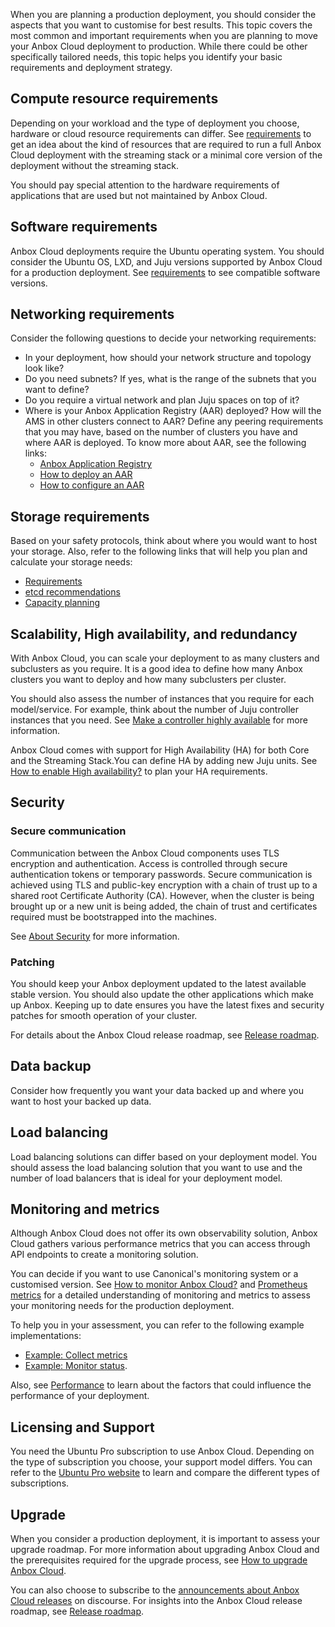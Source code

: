 When you are planning a production deployment, you should consider the aspects that you want to customise for best results. This topic covers the most common and important requirements when you are planning to move your Anbox Cloud deployment to production. While there could be other specifically tailored needs, this topic helps you identify your basic requirements and deployment strategy.

## Compute resource requirements 

Depending on your workload and the type of deployment you choose, hardware or cloud resource requirements can differ. See [requirements](https://discourse.ubuntu.com/t/requirements/17734) to get an idea about the kind of resources that are required to run a full Anbox Cloud deployment with the streaming stack or a minimal core version of the deployment without the streaming stack. 

You should pay special attention to the hardware requirements of applications that are used but not maintained by Anbox Cloud. 

## Software requirements 

Anbox Cloud deployments require the Ubuntu operating system. You should consider the Ubuntu OS, LXD, and Juju versions supported by Anbox Cloud for a production deployment. See [requirements](https://discourse.ubuntu.com/t/requirements/17734) to see compatible software versions.

## Networking requirements 

Consider the following questions to decide your networking requirements:

* In your deployment, how should your network structure and topology look like?
* Do you need subnets? If yes, what is the range of the subnets that you want to define?
* Do you require a virtual network and plan Juju spaces on top of it?
* Where is your Anbox Application Registry (AAR) deployed? How will the AMS in other clusters connect to AAR? Define any peering requirements that you may have, based on the number of clusters you have and where AAR is deployed. To know more about AAR, see the following links:
    * [Anbox Application Registry](https://discourse.ubuntu.com/t/anbox-application-registry-aar/17761)
    * [How to deploy an AAR](https://discourse.ubuntu.com/t/how-to-deploy-an-aar/17749) 
    * [How to configure an AAR](https://discourse.ubuntu.com/t/how-to-configure-an-aar/24319)

## Storage requirements
Based on your safety protocols, think about where you would want to host your storage. Also, refer to the following links that will help you plan and calculate your storage needs:

* [Requirements](https://discourse.ubuntu.com/t/requirements/17734)
* [etcd recommendations](https://etcd.io/docs/v3.5/op-guide/hardware/)
* [Capacity planning](https://discourse.ubuntu.com/t/about-capacity-planning/28717)

## Scalability, High availability, and redundancy

With Anbox Cloud, you can scale your deployment to as many clusters and subclusters as you require. It is a good idea to define how many Anbox clusters you want to deploy and how many subclusters per cluster. 

You should also assess the number of instances that you require for each model/service. For example, think about the number of Juju controller instances that you need. See [Make a controller highly available](https://juju.is/docs/olm/manage-controllers#heading--make-a-controller-highly-available) for more information.

Anbox Cloud comes with support for High Availability (HA) for both Core and the Streaming Stack.You can define HA by adding new Juju units. See [How to enable High availability?](https://discourse.ubuntu.com/t/how-to-enable-high-availability/17754) to plan your HA requirements.

## Security

### Secure communication

Communication between the Anbox Cloud components uses TLS encryption and authentication. Access is controlled through secure authentication tokens or temporary passwords. Secure communication is achieved using TLS and public-key encryption with a chain of trust up to a shared root Certificate Authority (CA). However, when the cluster is being brought up or a new unit is being added, the chain of trust and certificates required must be bootstrapped into the machines.

See [About Security](https://discourse.ubuntu.com/t/about-security/31217) for more information.

### Patching

You should keep your Anbox deployment updated to the latest available stable version. You should also update the other applications which make up Anbox. Keeping up to date ensures you have the latest fixes and security patches for smooth operation of your cluster.

For details about the Anbox Cloud release roadmap, see [Release roadmap](https://discourse.ubuntu.com/t/release-roadmap/19359).

## Data backup

Consider how frequently you want your data backed up and where you want to host your backed up data.

## Load balancing 

Load balancing solutions can differ based on your deployment model. You should assess the load balancing solution that you want to use and the number of load balancers that is ideal for your deployment model.

## Monitoring and metrics

Although Anbox Cloud does not offer its own observability solution, Anbox Cloud gathers various performance metrics that you can access through API endpoints to create a monitoring solution.

You can decide if you want to use Canonical's monitoring system or a customised version. See [How to monitor Anbox Cloud?](https://discourse.ubuntu.com/t/how-to-monitor-anbox-cloud/24338) and [Prometheus metrics](https://discourse.ubuntu.com/t/prometheus-metrics/19521) for a detailed understanding of monitoring and metrics to assess your monitoring needs for the production deployment.

To help you in your assessment, you can refer to the following example implementations:
* [Example: Collect metrics](https://discourse.ubuntu.com/t/example-collect-metrics/17787)
* [Example: Monitor status](https://discourse.ubuntu.com/t/example-monitor-status/17788).

Also, see [Performance](https://discourse.ubuntu.com/t/29416) to learn about the factors that could influence the performance of your deployment.

## Licensing and Support

You need the Ubuntu Pro subscription to use Anbox Cloud. Depending on the type of subscription you choose, your support model differs. You can refer to the [Ubuntu Pro website](https://ubuntu.com/pro) to learn and compare the different types of subscriptions. 

## Upgrade

When you consider a production deployment, it is important to assess your upgrade roadmap. For more information about upgrading Anbox Cloud and the prerequisites required for the upgrade process, see [How to upgrade Anbox Cloud](https://discourse.ubuntu.com/t/how-to-upgrade-anbox-cloud/17750). 

You can also choose to subscribe to the [announcements about Anbox Cloud releases](https://discourse.ubuntu.com/c/anbox-cloud/announcements/55) on discourse. For insights into the Anbox Cloud release roadmap, see [Release roadmap](https://discourse.ubuntu.com/t/release-roadmap/19359).